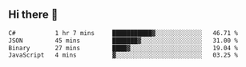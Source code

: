 ## Hi there 👋

<!--START_SECTION:waka-->

```txt
C#           1 hr 7 mins     ███████████▓░░░░░░░░░░░░░   46.71 %
JSON         45 mins         ███████▓░░░░░░░░░░░░░░░░░   31.00 %
Binary       27 mins         ████▓░░░░░░░░░░░░░░░░░░░░   19.04 %
JavaScript   4 mins          ▓░░░░░░░░░░░░░░░░░░░░░░░░   03.25 %
```

<!--END_SECTION:waka-->


